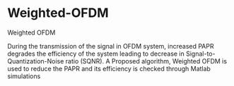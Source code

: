 # Weighted-OFDM
Weighted OFDM


During the transmission of the signal in OFDM system, increased PAPR degrades the efficiency of the system leading to decrease in Signal-to-Quantization-Noise ratio (SQNR).  A Proposed algorithm, Weighted OFDM is used to reduce the PAPR and its efficiency is checked through Matlab  simulations
